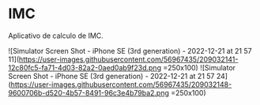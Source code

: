 # IMC
Aplicativo de calculo de IMC.


![Simulator Screen Shot - iPhone SE (3rd generation) - 2022-12-21 at 21 57 11](https://user-images.githubusercontent.com/56967435/209032141-12c80fc5-fa71-4d03-82a2-0aed0ab9f23d.png =250x100)
![Simulator Screen Shot - iPhone SE (3rd generation) - 2022-12-21 at 21 57 24](https://user-images.githubusercontent.com/56967435/209032148-9600706b-d520-4b57-8491-96c3e4b79ba2.png =250x100)
